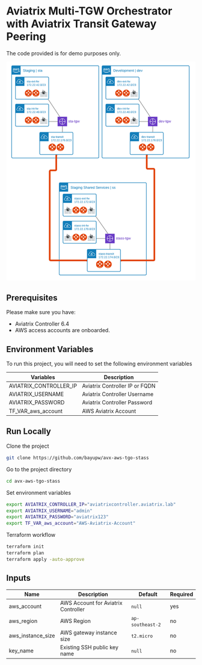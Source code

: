 # Aviatrix Multi-TGW Orchestrator with Aviatrix Transit Gateway Peering

The code provided is for demo purposes only.

![Aviatrix Multi-TGW Orchestrator with Aviatrix Transit Gateway Peering with Firenet Topology](images/avx-aws-tgo-stass.png "Aviatrix Multi-TGW Orchestrator with Aviatrix Transit Gateway Peering Topology")

## Prerequisites

Please make sure you have:
- Aviatrix Controller 6.4
- AWS access accounts are onboarded. 

## Environment Variables

To run this project, you will need to set the following environment variables

Variables | Description
--- | ---
AVIATRIX_CONTROLLER_IP | Aviatrix Controller IP or FQDN 
AVIATRIX_USERNAME | Aviatrix Controller Username
AVIATRIX_PASSWORD | Aviatrix Controller Password
TF_VAR_aws_account | AWS Aviatrix Account 

## Run Locally

Clone the project

```bash
git clone https://github.com/bayupw/avx-aws-tgo-stass
```

Go to the project directory

```bash
cd avx-aws-tgo-stass
```

Set environment variables

```bash
export AVIATRIX_CONTROLLER_IP="aviatrixcontroller.aviatrix.lab"
export AVIATRIX_USERNAME="admin"
export AVIATRIX_PASSWORD="aviatrix123"
export TF_VAR_aws_account="AWS-Aviatrix-Account"
```

Terraform workflow

```bash
terraform init
terraform plan
terraform apply -auto-approve
```
## Inputs

| Name | Description | Default | Required |
|------|-------------|---------|----------|
| aws_account | AWS Account for Aviatrix Controller | `null` | yes |
| aws_region | AWS Region | `ap-southeast-2` | no |
| aws_instance_size | AWS gateway instance size | `t2.micro` | no |
| key_name | Existing SSH public key name | `null` | no |